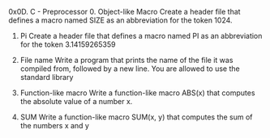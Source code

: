 0x0D. C - Preprocessor 0. Object-like Macro
Create a header file that defines a macro named SIZE as an abbreviation for the token 1024.

1. Pi
   Create a header file that defines a macro named PI as an abbreviation for the token 3.14159265359

2. File name
   Write a program that prints the name of the file it was compiled from, followed by a new line.
   You are allowed to use the standard library

3. Function-like macro
   Write a function-like macro ABS(x) that computes the absolute value of a number x.

4. SUM
   Write a function-like macro SUM(x, y) that computes the sum of the numbers x and y
